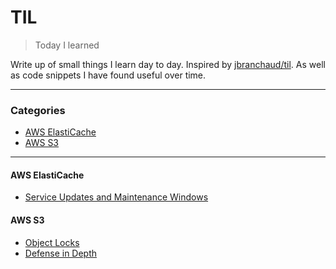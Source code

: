 # TIL
> Today I learned

Write up of small things I learn day to day. Inspired by [jbranchaud/til](https://github.com/jbranchaud/til).
As well as code snippets I have found useful over time.

---
### Categories
- [AWS ElastiCache](#aws-elasticache)
- [AWS S3](#aws-s3)

----
#### AWS ElastiCache
- [Service Updates and Maintenance Windows](aws/elasticache/service-updates-and-maintenance-windows.md)

#### AWS S3
- [Object Locks](aws/s3/object-locks.md)
- [Defense in Depth](aws/s3/defense-in-depth.md)
